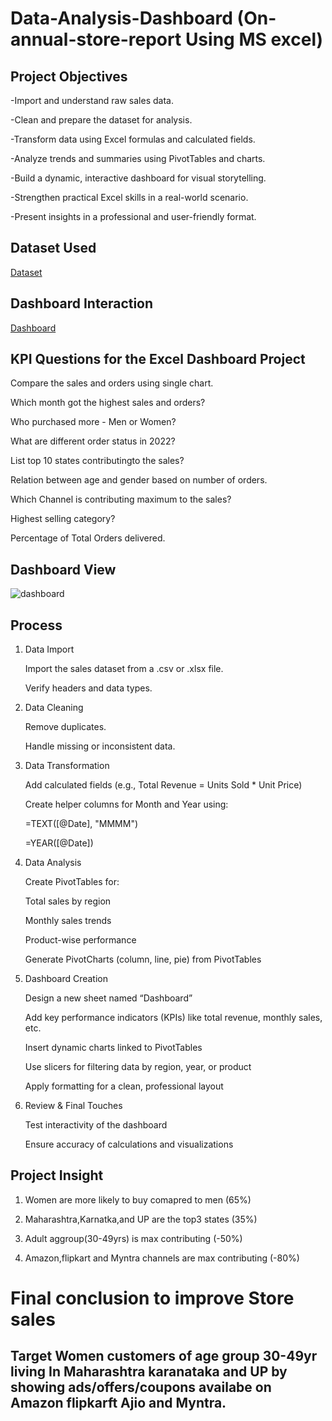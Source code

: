 # Data-Analysis-Dashboard (On-annual-store-report Using MS excel)
## Project Objectives
-Import and understand raw sales data.

-Clean and prepare the dataset for analysis.

-Transform data using Excel formulas and calculated fields.

-Analyze trends and summaries using PivotTables and charts.

-Build a dynamic, interactive dashboard for visual storytelling.

-Strengthen practical Excel skills in a real-world scenario.

-Present insights in a professional and user-friendly format.

## Dataset Used 
 <a href="https://github.com/darshant15/Data-Analysis-Dashboard-On-annual-store-report-/blob/main/Store%20Data%20Analysis%20(1).xlsx">Dataset</a>
 
## Dashboard Interaction 
<a href="https://github.com/meghauppadka-ai/Data-Analysis-Dashboard-On_Annual-Store-Report/blob/main/dashboard.jpeg">Dashboard</a>

## KPI Questions for the Excel Dashboard Project

Compare the sales and orders using single chart.

Which month got the highest sales and orders?

Who purchased more - Men or Women?

What are different order status in 2022?

List top 10 states contributingto the sales?

Relation between age and gender based on number of orders.

Which Channel is contributing maximum to the sales?

Highest selling category?

Percentage of Total Orders delivered.

## Dashboard View
![dashboard](https://github.com/user-attachments/assets/af5ce85b-f6e8-40ac-ba15-35cde5865f0a)

## Process
 1. Data Import

    Import the sales dataset from a .csv or .xlsx file.

    Verify headers and data types.

2. Data Cleaning

   Remove duplicates.

   Handle missing or inconsistent data.

3. Data Transformation

   Add calculated fields (e.g., Total Revenue = Units Sold * Unit Price)

   Create helper columns for Month and Year using:

   =TEXT([@Date], "MMMM")

   =YEAR([@Date])

4. Data Analysis

   Create PivotTables for:

   Total sales by region

   Monthly sales trends

   Product-wise performance

   Generate PivotCharts (column, line, pie) from PivotTables

5. Dashboard Creation

   Design a new sheet named “Dashboard”

   Add key performance indicators (KPIs) like total revenue, monthly sales, etc.

   Insert dynamic charts linked to PivotTables

   Use slicers for filtering data by region, year, or product

   Apply formatting for a clean, professional layout

6. Review & Final Touches

   Test interactivity of the dashboard

   Ensure accuracy of calculations and visualizations 

## Project Insight  

1. Women are more likely to buy comapred to men (65%) 

2. Maharashtra,Karnatka,and UP are the top3 states (35%)

3. Adult aggroup(30-49yrs) is max contributing (-50%)

4. Amazon,flipkart and Myntra channels are max contributing (-80%)

# Final conclusion to improve Store sales
   
## Target Women customers of age group 30-49yr living In Maharashtra karanataka and UP by showing ads/offers/coupons availabe on Amazon flipkarft Ajio and Myntra.
